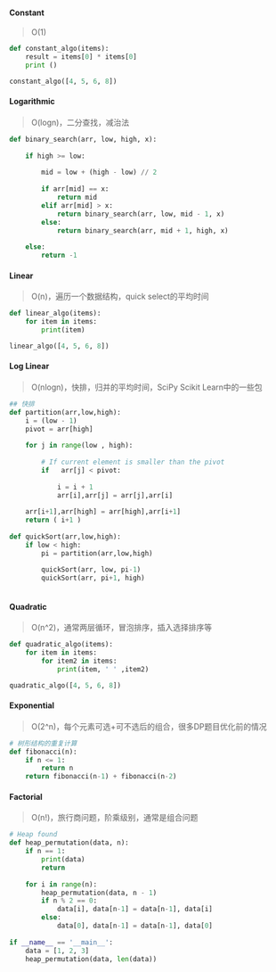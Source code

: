 #### Constant 
> O(1)
```python
def constant_algo(items):
    result = items[0] * items[0]
    print ()

constant_algo([4, 5, 6, 8])
```

#### Logarithmic
> O(logn)，二分查找，减治法
```python
def binary_search(arr, low, high, x): 
  
    if high >= low: 
  
        mid = low + (high - low) // 2
  
        if arr[mid] == x: 
            return mid 
        elif arr[mid] > x: 
            return binary_search(arr, low, mid - 1, x) 
        else: 
            return binary_search(arr, mid + 1, high, x) 
  
    else: 
        return -1

```

#### Linear
> O(n)，遍历一个数据结构，quick select的平均时间
```python
def linear_algo(items):
    for item in items:
        print(item)

linear_algo([4, 5, 6, 8])
```

#### Log Linear
> O(nlogn)，快排，归并的平均时间，SciPy Scikit Learn中的一些包
```python
## 快排
def partition(arr,low,high): 
    i = (low - 1)        
    pivot = arr[high]     
  
    for j in range(low , high): 
  
        # If current element is smaller than the pivot 
        if   arr[j] < pivot: 
          
            i = i + 1 
            arr[i],arr[j] = arr[j],arr[i] 
  
    arr[i+1],arr[high] = arr[high],arr[i+1] 
    return ( i+1 ) 
  
def quickSort(arr,low,high): 
    if low < high: 
        pi = partition(arr,low,high) 
  
        quickSort(arr, low, pi-1) 
        quickSort(arr, pi+1, high) 
 
```

#### Quadratic
> O(n^2)，通常两层循环，冒泡排序，插入选择排序等
```python
def quadratic_algo(items):
    for item in items:
        for item2 in items:
            print(item, ' ' ,item2)

quadratic_algo([4, 5, 6, 8])
```

#### Exponential
> O(2^n)，每个元素可选+可不选后的组合，很多DP题目优化前的情况
```python
# 树形结构的重复计算
def fibonacci(n):
    if n <= 1:
        return n
    return fibonacci(n-1) + fibonacci(n-2)
```

#### Factorial
> O(n!)，旅行商问题，阶乘级别，通常是组合问题
```python
# Heap found
def heap_permutation(data, n):
    if n == 1:
        print(data)
        return
    
    for i in range(n):
        heap_permutation(data, n - 1)
        if n % 2 == 0:
            data[i], data[n-1] = data[n-1], data[i]
        else:
            data[0], data[n-1] = data[n-1], data[0]
            
if __name__ == '__main__':
    data = [1, 2, 3]
    heap_permutation(data, len(data))
```

